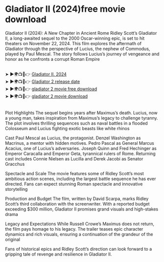 <h1>Gladiator II (2024)free movie download </h1>


Gladiator II (2024): A New Chapter in Ancient Rome
Ridley Scott’s Gladiator II, a long-awaited sequel to the 2000 Oscar-winning epic, is set to hit theaters on November 22, 2024. This film explores the aftermath of Gladiator through the perspective of Lucius, the nephew of Commodus, played by Paul Mescal. The story follows Lucius’s journey of vengeance and honor as he confronts a corrupt Roman Empire​

<br>
​
➤ ►🌍📺📱👉 <a href="https://rb.gy/7q5g28"> Gladiator II. 2024 </a> <br>
➤ ►🌍📺📱👉 <a href="https://rb.gy/7q5g28"> Gladiator 2 release date </a> <br>
➤ ►🌍📺📱👉 <a href="https://rb.gy/7q5g28"> gladiator 2 movie free download </a> <br>
➤ ►🌍📺📱👉 <a href="https://rb.gy/7q5g28"> gladiator 2 movie download </a> <br>
<br>

Plot Highlights
The sequel begins years after Maximus’s death. Lucius, now a young man, takes inspiration from Maximus’s legacy to challenge tyranny. The plot involves thrilling sequences such as naval battles in a flooded Colosseum and Lucius fighting exotic beasts like white rhinos​

Cast
Paul Mescal as Lucius, the protagonist.
Denzel Washington as Macrinus, a mentor with hidden motives.
Pedro Pascal as General Marcus Acacius, one of Lucius’s adversaries.
Joseph Quinn and Fred Hechinger as Emperor Caracalla and Emperor Geta, tyrannical rulers of Rome.
Returning cast includes Connie Nielsen as Lucilla and Derek Jacobi as Senator Gracchus​

Spectacle and Scale
The movie features some of Ridley Scott’s most ambitious action scenes, including the largest battle sequence he has ever directed. Fans can expect stunning Roman spectacle and innovative storytelling​

Production and Budget
The film, written by David Scarpa, marks Ridley Scott’s third collaboration with the screenwriter. With a reported budget exceeding $300 million, Gladiator II promises grand visuals and high-stakes drama​

Legacy and Expectations
While Russell Crowe’s Maximus does not return, the film pays homage to his legacy. The trailer teases epic character dynamics and rich visuals, ensuring a continuation of the grandeur of the original​

Fans of historical epics and Ridley Scott’s direction can look forward to a gripping tale of revenge and resilience in Gladiator II.

